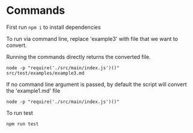 # Commands

First run ```npm i``` to install dependencies 

To run via command line, replace 'example3' with file that we want to convert.

Running the commands directly returns the converted file.
```
node -p "require('./src/main/index.js')()" src/test/examples/example3.md
```

If no command line argument is passed, by default the script will convert the 'example1.md' file
```
node -p "require('./src/main/index.js')()"
```

To run test
```
npm run test
```
